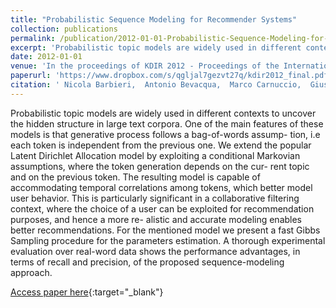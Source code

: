 ```yaml
---
title: "Probabilistic Sequence Modeling for Recommender Systems"
collection: publications
permalink: /publication/2012-01-01-Probabilistic-Sequence-Modeling-for-Recommender-Systems
excerpt: 'Probabilistic topic models are widely used in different contexts to uncover the hidden structure in large text corpora. One of the main features of these models is that generative process follows a bag-of-words assump- tion, i.e each token is independent from the previous one. We extend the popular Latent Dirichlet Allocation model by exploiting a conditional Markovian assumptions, where the token generation depends on the cur- rent topic and on the previous token. The resulting model is capable of accommodating temporal correlations among tokens, which better model user behavior. This is particularly significant in a collaborative filtering context, where the choice of a user can be exploited for recommendation purposes, and hence a more re- alistic and accurate modeling enables better recommendations. For the mentioned model we present a fast Gibbs Sampling procedure for the parameters estimation. A thorough experimental evaluation over real-word data shows the performance advantages, in terms of recall and precision, of the proposed sequence-modeling approach.'
date: 2012-01-01
venue: 'In the proceedings of KDIR 2012 - Proceedings of the International Conference on Knowledge Discovery and Information Retrieval, Barcelona, Spain, 4 - 7 October, 2012'
paperurl: 'https://www.dropbox.com/s/qgljal7gezvt27q/kdir2012_final.pdf?dl=0'
citation: ' Nicola Barbieri,  Antonio Bevacqua,  Marco Carnuccio,  Giuseppe Manco,  Ettore Ritacco, &quot;Probabilistic Sequence Modeling for Recommender Systems.&quot; In the proceedings of KDIR 2012 - Proceedings of the International Conference on Knowledge Discovery and Information Retrieval, Barcelona, Spain, 4 - 7 October, 2012, 2012.'
---
```

Probabilistic topic models are widely used in different contexts to uncover the hidden structure in large text corpora. One of the main features of these models is that generative process follows a bag-of-words assump- tion, i.e each token is independent from the previous one. We extend the popular Latent Dirichlet Allocation model by exploiting a conditional Markovian assumptions, where the token generation depends on the cur- rent topic and on the previous token. The resulting model is capable of accommodating temporal correlations among tokens, which better model user behavior. This is particularly significant in a collaborative filtering context, where the choice of a user can be exploited for recommendation purposes, and hence a more re- alistic and accurate modeling enables better recommendations. For the mentioned model we present a fast Gibbs Sampling procedure for the parameters estimation. A thorough experimental evaluation over real-word data shows the performance advantages, in terms of recall and precision, of the proposed sequence-modeling approach.

[Access paper here](https://www.dropbox.com/s/qgljal7gezvt27q/kdir2012_final.pdf?dl=0){:target="_blank"}
